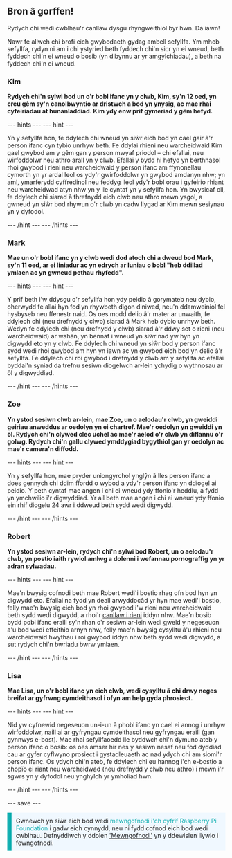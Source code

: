 ## Bron â gorffen!

Rydych chi wedi cwblhau'r canllaw dysgu rhyngweithiol byr hwn. Da iawn!

Nawr fe allwch chi brofi eich gwybodaeth gydag ambell sefyllfa. Ym mhob sefyllfa, rydyn ni am i chi ystyried beth fyddech chi'n sicr yn ei wneud, beth fyddech chi'n ei wneud o bosib (yn dibynnu ar yr amgylchiadau), a beth na fyddech chi'n ei wneud.

### Kim

**Rydych chi'n sylwi bod un o'r bobl ifanc yn y clwb, Kim, sy'n 12 oed, yn creu gêm sy'n canolbwyntio ar dristwch a bod yn ynysig, ac mae rhai cyfeiriadau at hunanladdiad. Kim ydy enw prif gymeriad y gêm hefyd.**

--- hints --- --- hint ---

Yn y sefyllfa hon, fe ddylech chi wneud yn siŵr eich bod yn cael gair â'r person ifanc cyn tybio unrhyw beth. Fe ddylai rhieni neu warcheidwaid Kim gael gwybod am y gêm gan y person mwyaf priodol – chi efallai, neu wirfoddolwr neu athro arall yn y clwb. Efallai y bydd hi hefyd yn berthnasol rhoi gwybod i rieni neu warcheidwaid y person ifanc am ffynonellau cymorth yn yr ardal leol os ydy'r gwirfoddolwr yn gwybod amdanyn nhw; yn aml, ymarferydd cyffredinol neu feddyg lleol ydy'r bobl orau i gyfeirio rhiant neu warcheidwad atyn nhw yn y lle cyntaf yn y sefyllfa hon. Yn bwysicaf oll, fe ddylech chi siarad â threfnydd eich clwb neu athro mewn ysgol, a gwneud yn siŵr bod rhywun o'r clwb yn cadw llygad ar Kim mewn sesiynau yn y dyfodol.

--- /hint --- --- /hints ---

### Mark

**Mae un o'r bobl ifanc yn y clwb wedi dod atoch chi a dweud bod Mark, sy'n 11 oed, ar ei liniadur ac yn edrych ar luniau o bobl "heb ddillad ymlaen ac yn gwneud pethau rhyfedd".**

--- hints --- --- hint ---

Y prif beth i'w ddysgu o'r sefyllfa hon ydy peidio â gorymateb neu dybio, oherwydd fe allai hyn fod yn rhywbeth digon diniwed, neu'n ddamweiniol fel hysbyseb neu ffenestr naid. Os oes modd delio â'r mater ar unwaith, fe ddylech chi (neu drefnydd y clwb) siarad â Mark heb dybio unrhyw beth. Wedyn fe ddylech chi (neu drefnydd y clwb) siarad â'r ddwy set o rieni (neu warcheidwaid) ar wahân, yn bennaf i wneud yn siŵr nad yw hyn yn digwydd eto yn y clwb. Fe ddylech chi wneud yn siŵr bod y person ifanc sydd wedi rhoi gwybod am hyn yn iawn ac yn gwybod eich bod yn delio â'r sefyllfa. Fe ddylech chi roi gwybod i drefnydd y clwb am y sefyllfa ac efallai byddai'n syniad da trefnu sesiwn diogelwch ar-lein ychydig o wythnosau ar ôl y digwyddiad.

--- /hint --- --- /hints ---

### Zoe

**Yn ystod sesiwn clwb ar-lein, mae Zoe, un o aelodau'r clwb, yn gweiddi geiriau anweddus ar oedolyn yn ei chartref. Mae'r oedolyn yn gweiddi yn ôl. Rydych chi'n clywed clec uchel ac mae'r aelod o'r clwb yn diflannu o'r golwg. Rydych chi'n gallu clywed ymddygiad bygythiol gan yr oedolyn ac mae'r camera'n diffodd.**

--- hints --- --- hint ---

Yn y sefyllfa hon, mae pryder uniongyrchol ynglŷn â lles person ifanc a does gennych chi ddim ffordd o wybod a ydy'r person ifanc yn ddiogel ai peidio. Y peth cyntaf mae angen i chi ei wneud ydy ffonio'r heddlu, a fydd yn ymchwilio i'r digwyddiad. Yr ail beth mae angen i chi ei wneud ydy ffonio ein rhif diogelu 24 awr i ddweud beth sydd wedi digwydd.

--- /hint --- --- /hints ---

### Robert

**Yn ystod sesiwn ar-lein, rydych chi'n sylwi bod Robert, un o aelodau'r clwb, yn postio iaith rywiol amlwg a dolenni i wefannau pornograffig yn yr adran sylwadau.**

--- hints --- --- hint ---

Mae'n bwysig cofnodi beth mae Robert wedi'i bostio rhag ofn bod hyn yn digwydd eto. Efallai na fydd yn deall arwyddocâd yr hyn mae wedi'i bostio, felly mae'n bwysig eich bod yn rhoi gwybod i'w rieni neu warcheidwaid beth sydd wedi digwydd, a rhoi'r [canllaw i rieni](https://help.coderdojo.com/cdkb/s/article/Parents-guide-to-CoderDojo) iddyn nhw. Mae'n bosib bydd pobl ifanc eraill sy'n rhan o'r sesiwn ar-lein wedi gweld y negeseuon a'u bod wedi effeithio arnyn nhw, felly mae'n bwysig cysylltu â'u rhieni neu warcheidwaid hwythau i roi gwybod iddyn nhw beth sydd wedi digwydd, a sut rydych chi'n bwriadu bwrw ymlaen.

--- /hint --- --- /hints ---
### Lisa

**Mae Lisa, un o'r bobl ifanc yn eich clwb, wedi cysylltu â chi drwy neges breifat ar gyfrwng cymdeithasol i ofyn am help gyda phrosiect.**

--- hints --- --- hint ---

Nid yw cyfnewid negeseuon un-i-un â phobl ifanc yn cael ei annog i unrhyw wirfoddolwr, naill ai ar gyfryngau cymdeithasol neu gyfryngau eraill (gan gynnwys e-bost). Mae rhai sefyllfaoedd lle byddwch chi'n dymuno ateb y person ifanc o bosib: os oes amser hir nes y sesiwn nesaf neu fod dyddiad cau ar gyfer cyflwyno prosiect i gystadleuaeth ac nad ydych chi am siomi'r person ifanc. Os ydych chi'n ateb, fe ddylech chi eu hannog i'ch e-bostio a chopïo ei riant neu warcheidwad (neu drefnydd y clwb neu athro) i mewn i'r sgwrs yn y dyfodol neu ynghylch yr ymholiad hwn.

--- /hint --- --- /hints ---

--- save ---

<p style="border-left: solid; border-width:10px; border-color: #0faeb0; background-color: aliceblue; padding: 10px;">
Gwnewch yn siŵr eich bod wedi <span style="color: #0faeb0">mewngofnodi i'ch cyfrif Raspberry Pi Foundation</span> i gadw eich cynnydd, neu ni fydd cofnod eich bod wedi cwblhau. Defnyddiwch y ddolen <a href="https://my.raspberrypi.org/login">'Mewngofnodi'</a> yn y ddewislen llywio i fewngofnodi.
</p>
